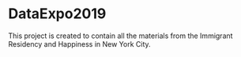 # DataExpo2019

This project is created to contain all the materials from the Immigrant Residency and Happiness in New York City.
